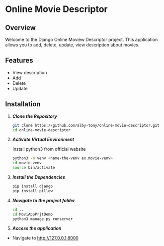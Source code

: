 # Online Movie Descriptor
## Overview
Welcome to the Django Online Moview Descriptor project. This application allows you to add, delete, update, view description about movies.
## Features
- View description
- Add
- Delete
- Update

## Installation
1. ***Clone the Repository***
   ```bash
   git clone https://github.com/alby-tomy/online-movie-descriptor.git
   cd online-movie-descriptor

2. ***Activate Virtual Environment***

   Install python3 from official website
   ```bash
   python3 -m venv <name-the-venv ex.movie-venv>
   cd movie-venv
   source bin/activate

4. ***Install the Dependencies***
   ```bash
   pip install django
   pip install pillow

5. ***Navigate to the project folder***
   ```bash
   cd ..
   cd MoviAppPrjtDemo
   python3 manage.py runserver

6. ***Access the application***
- Navigate to http://127.0.0.1:8000
